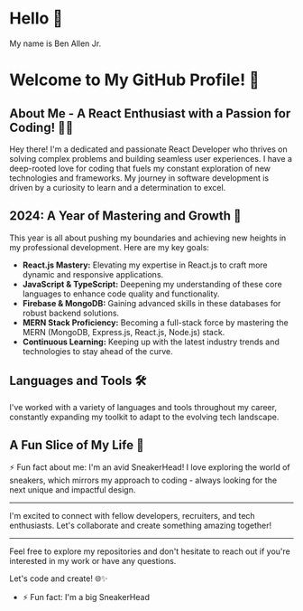 # Hello :wave:

My name is Ben Allen Jr.
# Welcome to My GitHub Profile! 🚀

## About Me - A React Enthusiast with a Passion for Coding! 👨‍💻

Hey there! I'm a dedicated and passionate React Developer who thrives on solving complex problems and building seamless user experiences. I have a deep-rooted love for coding that fuels my constant exploration of new technologies and frameworks. My journey in software development is driven by a curiosity to learn and a determination to excel.

## 2024: A Year of Mastering and Growth 🌟

This year is all about pushing my boundaries and achieving new heights in my professional development. Here are my key goals:

- **React.js Mastery:** Elevating my expertise in React.js to craft more dynamic and responsive applications.
- **JavaScript & TypeScript:** Deepening my understanding of these core languages to enhance code quality and functionality.
- **Firebase & MongoDB:** Gaining advanced skills in these databases for robust backend solutions.
- **MERN Stack Proficiency:** Becoming a full-stack force by mastering the MERN (MongoDB, Express.js, React.js, Node.js) stack.
- **Continuous Learning:** Keeping up with the latest industry trends and technologies to stay ahead of the curve.

## Languages and Tools 🛠️

I've worked with a variety of languages and tools throughout my career, constantly expanding my toolkit to adapt to the evolving tech landscape.

## A Fun Slice of My Life 🎨

⚡ Fun fact about me: I'm an avid SneakerHead! I love exploring the world of sneakers, which mirrors my approach to coding - always looking for the next unique and impactful design.

---

I'm excited to connect with fellow developers, recruiters, and tech enthusiasts. Let's collaborate and create something amazing together!

---

Feel free to explore my repositories and don't hesitate to reach out if you're interested in my work or have any questions.

Let's code and create! 🌐✨





- ⚡ Fun fact: I'm a big SneakerHead
